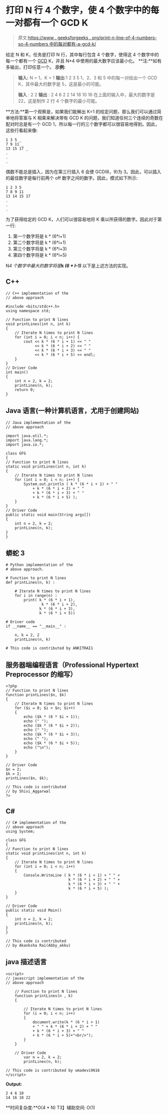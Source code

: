 # 打印 N 行 4 个数字，使 4 个数字中的每一对都有一个 GCD K

> 原文:[https://www . geeksforgeeks . org/print-n-line-of-4-numbers-so-4-numbers 中的每对都有-a-gcd-k/](https://www.geeksforgeeks.org/print-n-lines-of-4-numbers-such-that-every-pair-among-4-numbers-has-a-gcd-k/)

给定 N 和 K，任务是打印 N 行，其中每行包含 4 个数字，使得这 4 个数字中的每一个都有一个 [GCD](https://www.geeksforgeeks.org/euclidean-algorithms-basic-and-extended/) K，并且 N*4 中使用的最大数字应该最小化。
**注:**如有多输出，打印任意一个。
**示例:**

> **输入:** N = 1，K = 1
> **输出**:1 2 3 5
> 1、2、3 和 5 中的每一对给出一个 GCD K，其中最大的数字是 5，这是最小的可能。
> 
> **输入** : 2 2
> **输出** :
> 2 4 6 2 2
> 14 18 10 16
> 在上面的输入中，最大的数字是 22，这是制作 2 行 4 个数字的最小可能。

**方法:**第一个观察是，如果我们能解出 K=1 的给定问题，那么我们可以通过简单地将答案与 K 相乘来解决带有 GCD K 的问题，我们知道任何三个连续的奇数在配对时总是有一个 GCD 1，所以每一行的三个数字都可以很容易地得到。因此，这些行看起来像:

```
1 3 5 _ 
7 9 11 _ 
13 15 17 _  
.
.
.
```

偶数不能总是插入，因为在第三行插入 6 会使 GCD(6，9)为 3。因此，可以插入的最佳数字是每行前两个 off 数字之间的数字。因此，模式如下所示:

```
1 2 3 5  
7 8 9 11  
13 14 15 17  
.
.
.
```

为了获得给定的 GCD K，人们可以很容易地将 K 乘以所获得的数字。因此对于第一行:

1.  第一个数字将是 k * (6*i+1)
2.  第二个数字将是 k * (6*i+1)
3.  第三个数字将是 k * (6*i+3)
4.  第四个数字将是 k * (6*i+5)

N*4 个数字中最大的数字将是***k *(6 * I–1)***
以下是上述方法的实现。

## C++

```
// C++ implementation of the
// above approach

#include <bits/stdc++.h>
using namespace std;

// Function to print N lines
void printLines(int n, int k)
{
    // Iterate N times to print N lines
    for (int i = 0; i < n; i++) {
        cout << k * (6 * i + 1) << " "
             << k * (6 * i + 2) << " "
             << k * (6 * i + 3) << " "
             << k * (6 * i + 5) << endl;
    }
}
// Driver Code
int main()
{
    int n = 2, k = 2;
    printLines(n, k);
    return 0;
}
```

## Java 语言(一种计算机语言，尤用于创建网站)

```
// Java implementation of the
// above approach

import java.util.*;
import java.lang.*;
import java.io.*;

class GFG
{
// Function to print N lines
static void printLines(int n, int k)
{
    // Iterate N times to print N lines
    for (int i = 0; i < n; i++) {
        System.out.println ( k * (6 * i + 1) + " "
            + k * (6 * i + 2) + " "
            + k * (6 * i + 3) + " "
            + k * (6 * i + 5) );
    }
}
// Driver Code
public static void main(String args[])
{
    int n = 2, k = 2;
    printLines(n, k);
}
}
```

## 蟒蛇 3

```
# Python implementation of the
# above approach.

# Function to print N lines
def printLines(n, k) :

    # Iterate N times to print N lines
    for i in range(n) :
        print( k * (6 * i + 1),
                k * (6 * i + 2),
               k * (6 * i + 3),
               k * (6 * i + 5))

# Driver code    
if __name__ == "__main__" :

    n, k = 2, 2
    printLines(n, k)

# This code is contributed by ANKITRAI1
```

## 服务器端编程语言（Professional Hypertext Preprocessor 的缩写）

```
<?php
// Function to print N lines
function printLines($n, $k)
{
    // Iterate N times to print N lines
    for ($i = 0; $i < $n; $i++)
    {
        echo ($k * (6 * $i + 1));
        echo (" ");
        echo ($k * (6 * $i + 2));
        echo (" ");
        echo ($k * (6 * $i + 3));
        echo (" ");
        echo ($k * (6 * $i + 5));
        echo ("\n");
    }
}

// Driver Code
$n = 2;
$k = 2;
printLines($n, $k);

// This code is contributed
// by Shivi_Aggarwal
?>
```

## C#

```
// C# implementation of the
// above approach
using System;

class GFG
{
// Function to print N lines
static void printLines(int n, int k)
{
    // Iterate N times to print N lines
    for (int i = 0; i < n; i++)
    {
        Console.WriteLine ( k * (6 * i + 1) + " " +
                            k * (6 * i + 2) + " " +
                            k * (6 * i + 3) + " " +
                            k * (6 * i + 5) );
    }
}

// Driver Code
public static void Main()
{
    int n = 2, k = 2;
    printLines(n, k);
}
}

// This code is contributed
// by Akanksha Rai(Abby_akku)
```

## java 描述语言

```
<script>
// javascript implementation of the
// above approach

    // Function to print N lines
    function printLines(n , k)
    {

        // Iterate N times to print N lines
        for (i = 0; i < n; i++)
        {
            document.write(k * (6 * i + 1)
            + " " + k * (6 * i + 2) + " "
            + k * (6 * i + 3) + " "
            + k * (6 * i + 5)+"<br/>");
        }
    }

    // Driver Code
        var n = 2, k = 2;
        printLines(n, k);

// This code is contributed by umadevi9616
</script>
```

**Output:** 

```
2 4 6 10
14 16 18 22
```

**时间复杂度:**O(4 * N)
T3】辅助空间: O(1)